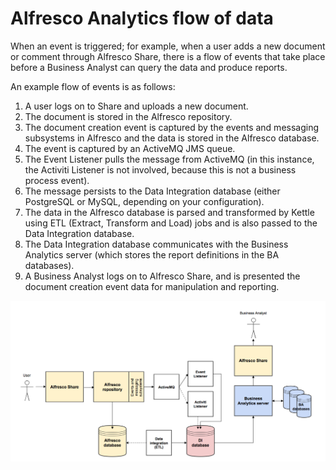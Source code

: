 # Alfresco Analytics flow of data

When an event is triggered; for example, when a user adds a new document or comment through Alfresco Share, there is a flow of events that take place before a Business Analyst can query the data and produce reports.

An example flow of events is as follows:

1.  A user logs on to Share and uploads a new document.
2.  The document is stored in the Alfresco repository.
3.  The document creation event is captured by the events and messaging subsystems in Alfresco and the data is stored in the Alfresco database.
4.  The event is captured by an ActiveMQ JMS queue.
5.  The Event Listener pulls the message from ActiveMQ \(in this instance, the Activiti Listener is not involved, because this is not a business process event\).
6.  The message persists to the Data Integration database \(either PostgreSQL or MySQL, depending on your configuration\).
7.  The data in the Alfresco database is parsed and transformed by Kettle using ETL \(Extract, Transform and Load\) jobs and is also passed to the Data Integration database.
8.  The Data Integration database communicates with the Business Analytics server \(which stores the report definitions in the BA databases\).
9.  A Business Analyst logs on to Alfresco Share, and is presented the document creation event data for manipulation and reporting.

![](../images/analytics-flow.png)

